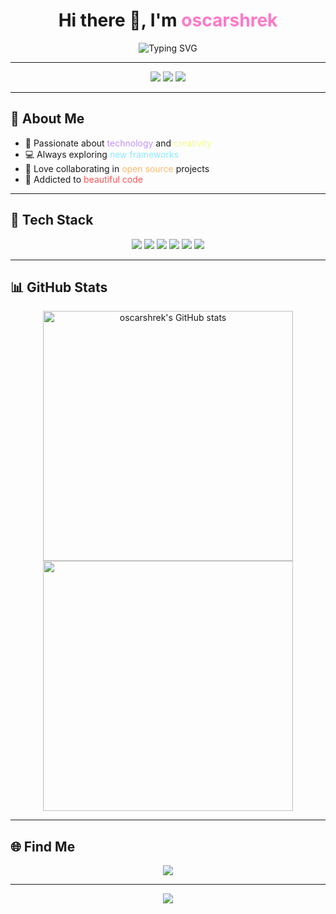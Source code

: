 <h1 align="center">
  Hi there 👋, I'm <span style="color:#ff79c6;">oscarshrek</span>
</h1>

<p align="center">
  <img src="https://readme-typing-svg.demolab.com?font=Fira+Code&duration=2500&pause=1000&color=50FA7B&center=true&vCenter=true&width=435&lines=Welcome+to+my+GitHub!;Full+Stack+Developer;Open+Source+Enthusiast;Lifelong+Learner" alt="Typing SVG" />
</p>

---

<div align="center">
  <img src="https://img.shields.io/badge/Code%20with-%23FF79C6.svg?style=for-the-badge&logo=github&logoColor=white" />
  <img src="https://img.shields.io/badge/Open%20Source-%23F1FA8C.svg?style=for-the-badge&logo=github&logoColor=black" />
  <img src="https://img.shields.io/badge/Lifelong-Learner-%2350FA7B?style=for-the-badge" />
</div>

---

## 🦋 About Me

- 🌈 Passionate about <span style="color:#bd93f9;">technology</span> and <span style="color:#f1fa8c;">creativity</span>
- 💻 Always exploring <span style="color:#8be9fd;">new frameworks</span>
- 🤝 Love collaborating in <span style="color:#ffb86c;">open source</span> projects
- 🎨 Addicted to <span style="color:#ff5555;">beautiful code</span>

---

## 🚀 Tech Stack

<div align="center">
  <img src="https://img.shields.io/badge/Python-%233776AB.svg?style=flat-square&logo=python&logoColor=white" />
  <img src="https://img.shields.io/badge/JavaScript-%23F7DF1E.svg?style=flat-square&logo=javascript&logoColor=black" />
  <img src="https://img.shields.io/badge/React-%2361DAFB.svg?style=flat-square&logo=react&logoColor=black" />
  <img src="https://img.shields.io/badge/Node.js-%23339933.svg?style=flat-square&logo=node.js&logoColor=white" />
  <img src="https://img.shields.io/badge/HTML5-%23E34F26.svg?style=flat-square&logo=html5&logoColor=white" />
  <img src="https://img.shields.io/badge/CSS3-%231572B6.svg?style=flat-square&logo=css3&logoColor=white" />
</div>

---

## 📊 GitHub Stats

<div align="center">
  <img src="https://github-readme-stats.vercel.app/api?username=oscarshrek&show_icons=true&theme=dracula&title_color=ff79c6&icon_color=8be9fd&text_color=f8f8f2&bg_color=282a36" alt="oscarshrek's GitHub stats" width="400"/>
  <img src="https://github-readme-streak-stats.herokuapp.com/?user=oscarshrek&theme=dracula&background=282a36&border=ff79c6&ring=bd93f9" width="400"/>
</div>

---

## 🌐 Find Me

<p align="center">
  <a href="https://github.com/oscarshrek">
    <img src="https://img.shields.io/badge/GitHub-%23333333.svg?style=for-the-badge&logo=github&logoColor=white" />
  </a>
</p>

---

<p align="center">
  <img src="https://capsule-render.vercel.app/api?type=waving&color=gradient&height=120&section=footer"/>
</p>
